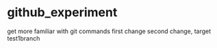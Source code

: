 # github_experiment
get more familiar with git commands
first change
second change, target test1branch
